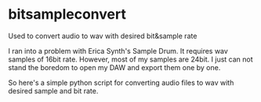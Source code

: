 # bitsampleconvert
Used to convert audio to wav with desired bit&amp;sample rate

I ran into a problem with Erica Synth's Sample Drum. 
It requires wav samples of 16bit rate. However, most of my samples are 24bit.
I just can not stand the boredom to open my DAW and export them one by one.

So here's a simple python script for converting audio files to wav with desired sample and bit rate.
